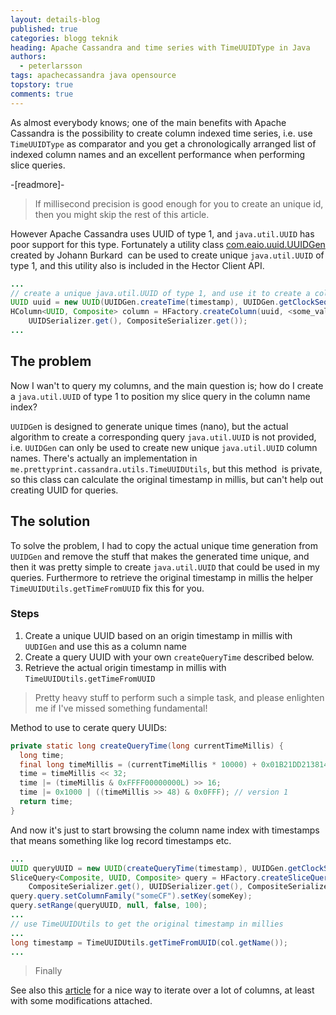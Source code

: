 ```yaml
---
layout: details-blog
published: true
categories: blogg teknik
heading: Apache Cassandra and time series with TimeUUIDType in Java
authors:
  - peterlarsson
tags: apachecassandra java opensource
topstory: true
comments: true
---
```


As almost everybody knows; one of the main benefits with Apache Cassandra is the possibility to create column indexed time series, i.e. use `TimeUUIDType` as comparator and you get a chronologically arranged list of indexed column names and an excellent performance when performing slice queries.

-[readmore]-

> If millisecond precision is good enough for you to create an unique id, then you might skip the rest of this article.

However Apache Cassandra uses UUID of type 1, and `java.util.UUID` has poor support for this type. Fortunately a utility class [com.eaio.uuid.UUIDGen](https://github.com/stephenc/eaio-uuid) created by Johann Burkard  can be used to create unique `java.util.UUID` of type 1, and this utility also is included in the Hector Client API.

~~~ java
...
// create a unique java.util.UUID of type 1, and use it to create a column name (Hector API)
UUID uuid = new UUID(UUIDGen.createTime(timestamp), UUIDGen.getClockSeqAndNode());
HColumn<UUID, Composite> column = HFactory.createColumn(uuid, <some_value>,
    UUIDSerializer.get(), CompositeSerializer.get());
...
~~~

## The problem
Now I wan't to query my columns, and the main question is; how do I create a `java.util.UUID` of type 1 to position my slice query in the column name index?

`UUIDGe`n is designed to generate unique times (nano), but the actual algorithm to create a corresponding query `java.util.UUID` is not provided, i.e. `UUIDGen` can only be used to create new unique `java.util.UUID` column names. There's actually an implementation in `me.prettyprint.cassandra.utils.TimeUUIDUtils`, but this method  is private, so this class can calculate the original timestamp in millis, but can't help out creating UUID for queries.

## The solution
To solve the problem, I had to copy the actual unique time generation from `UUIDGen` and remove the stuff that makes the generated time unique, and then it was pretty simple to create `java.util.UUID` that could be used in my queries. Furthermore to retrieve the original timestamp in millis the helper `TimeUUIDUtils.getTimeFromUUID` fix this for you.

### Steps
1. Create a unique UUID based on an origin timestamp in millis with `UUDIGen` and use this as a column name
2. Create a query UUID with your own `createQueryTime` described  below.
3. Retrieve the actual origin timestamp in millis with `TimeUUIDUtils.getTimeFromUUID`

> Pretty heavy stuff to perform such a simple task, and please enlighten me if I've missed something fundamental!

Method to use to cerate query UUIDs:

~~~ java
private static long createQueryTime(long currentTimeMillis) {
  long time;
  final long timeMillis = (currentTimeMillis * 10000) + 0x01B21DD213814000L;
  time = timeMillis << 32;
  time |= (timeMillis & 0xFFFF00000000L) >> 16;
  time |= 0x1000 | ((timeMillis >> 48) & 0x0FFF); // version 1
  return time;
}
~~~

And now it's just to start browsing the column name index with timestamps that means something like log record timestamps etc.

~~~ java
...
UUID queryUUID = new UUID(createQueryTime(timestamp), UUIDGen.getClockSeqAndNode());
SliceQuery<Composite, UUID, Composite> query = HFactory.createSliceQuery(getKeySpace(),
    CompositeSerializer.get(), UUIDSerializer.get(), CompositeSerializer.get());
query.query.setColumnFamily("someCF").setKey(someKey);
query.setRange(queryUUID, null, false, 100);
...
// use TimeUUIDUtils to get the original timestamp in millies
...
long timestamp = TimeUUIDUtils.getTimeFromUUID(col.getName());
...
~~~

> Finally

See also this [article](http://blog.nikhilism.com/2012/04/apache-cassandra-iterate-over-all.html) for a nice way to iterate over a lot of columns, at least with some modifications attached.
